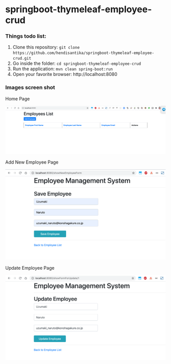 # springboot-thymeleaf-employee-crud
### Things todo list:
1. Clone this repository: `git clone https://github.com/hendisantika/springboot-thymeleaf-employee-crud.git`
2. Go inside the folder: `cd springboot-thymeleaf-employee-crud`
3. Run the application: `mvn clean spring-boot:run`
4. Open your favorite browser: http://localhost:8080

### Images screen shot
Home Page

![Home Page](img/home.png "Home Page")

Add New Employee Page

![Add New Employee Page](img/add.png "Add New Employee Page")

Update Employee Page

![Update Employee Page](img/update.png "Update Employee Page")
